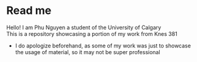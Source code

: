 # Read me 
Hello! I am Phu Nguyen a student of the University of Calgary  
This is a repository showcasing a portion of my work from Knes 381

- I do apologize beforehand, as some of my work was just to showcase the usage of material, so it may not be super professional
